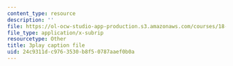 ```yaml
---
content_type: resource
description: ''
file: https://ol-ocw-studio-app-production.s3.amazonaws.com/courses/18-06sc-linear-algebra-fall-2011/24c9311dc9763530b8f50787aaef0b0a_FzncDO1eSNI.srt
file_type: application/x-subrip
resourcetype: Other
title: 3play caption file
uid: 24c9311d-c976-3530-b8f5-0787aaef0b0a
---
```

